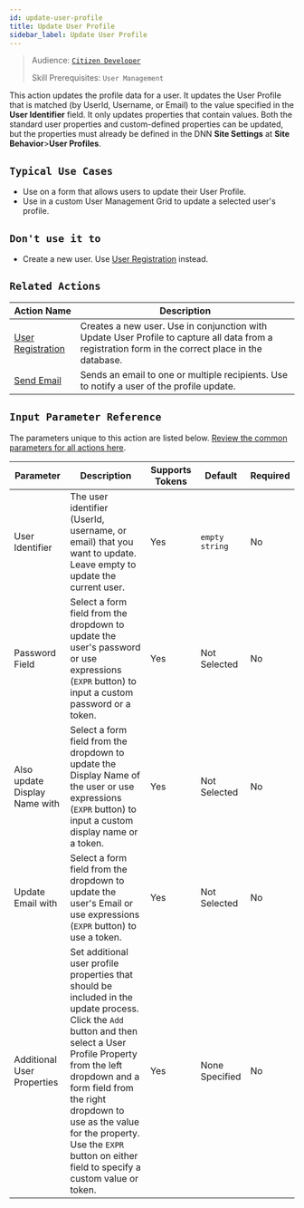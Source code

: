 ```yaml
---
id: update-user-profile
title: Update User Profile
sidebar_label: Update User Profile
---
```


> Audience: [`Citizen Developer`](/audience.md#citizen-developers)
>
> Skill Prerequisites: `User Management`

This action updates the profile data for a user. It updates the User Profile that is matched (by UserId, Username, or Email) to the value specified in the **User Identifier** field. It only updates properties that contain values. Both the standard user properties and custom-defined properties can be updated, but the properties must already be defined in the DNN **Site Settings** at **Site Behavior**>**User Profiles**.

## `Typical Use Cases`

- Use on a form that allows users to update their User Profile.
- Use in a custom User Management Grid to update a selected user's profile.

## `Don't use it to`

- Create a new user. Use [User Registration](/actions/user-registration.md) instead.

## `Related Actions`

| Action Name | Description |
| -- | -- |
| [User Registration](/actions/user-registration.md) | Creates a new user. Use in conjunction with Update User Profile to capture all data from a registration form in the correct place in the database. |
| [Send Email](/actions/send-email.md) | Sends an email to one or multiple recipients. Use to notify a user of the profile update. |

## `Input Parameter Reference`

The parameters unique to this action are listed below. [Review the common parameters for all actions here](/actions/common-parameters.md).

| Parameter | Description | Supports Tokens | Default | Required |
| -- | -- | -- | -- | -- |
| User Identifier | The user identifier (UserId, username, or email) that you want to update. Leave empty to update the current user. | Yes | `empty string` | No |
| Password Field | Select a form field from the dropdown to update the user's password or use expressions (`EXPR` button) to input a custom password or a token. | Yes | Not Selected | No |
| Also update Display Name with | Select a form field from the dropdown to update the Display Name of the user or use expressions (`EXPR` button) to input a custom display name or a token. | Yes | Not Selected | No |
| Update Email with | Select a form field from the dropdown to update the user's Email or use expressions (`EXPR` button) to use a token. | Yes | Not Selected | No |
| Additional User Properties | Set additional user profile properties that should be included in the update process. Click the `Add` button and then select a User Profile Property from the left dropdown and a form field from the right dropdown to use as the value for the property. Use the `EXPR` button on either field to specify a custom value or token. | Yes | None Specified | No |
